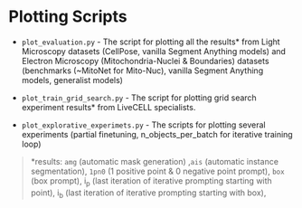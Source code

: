 # Plotting Scripts

- `plot_evaluation.py` - The script for plotting all the results* from Light Microscopy datasets (CellPose, vanilla Segment Anything models) and Electron Microscopy (Mitochondria-Nuclei & Boundaries) datasets (benchmarks (~MitoNet for Mito-Nuc), vanilla Segment Anything models, generalist models)

- `plot_train_grid_search.py` - The script for plotting grid search experiment results* from LiveCELL specialists.

- `plot_explorative_experimets.py` - The scripts for plotting several experiments (partial finetuning, n_objects_per_batch for iterative training loop)


> *results: `amg` (automatic mask generation) ,`ais` (automatic instance segmentation), `1pn0` (1 positive point & 0 negative point prompt), `box` (box prompt), i<sub>p</sub> (last iteration of iterative prompting starting with point), i<sub>b</sub> (last iteration of iterative prompting starting with box), 
